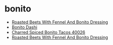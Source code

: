 # bonito

 * [Roasted Beets With Fennel And Bonito Dressing](../../index/r/roasted-beets-with-fennel-and-bonito-dressing.json)
 * [Bonito Dashi](../../index/b/bonito-dashi.json)
 * [Charred Spiced Bonito Tacos 40026](../../index/c/charred-spiced-bonito-tacos-40026.json)
 * [Roasted Beets With Fennel And Bonito Dressing](../../index/r/roasted-beets-with-fennel-and-bonito-dressing.json)
